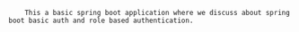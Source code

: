 		This a basic spring boot application where we discuss about spring boot basic auth and role based authentication.
  
